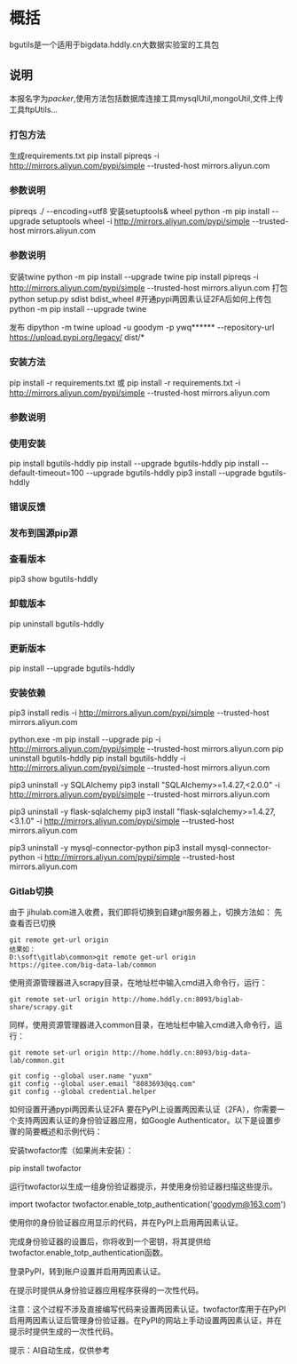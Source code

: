 # 概括
bgutils是一个适用于bigdata.hddly.cn大数据实验室的工具包
## 说明
本报名字为*packer*,使用方法包括数据库连接工具mysqlUtil,mongoUtil,文件上传工具ftpUtils...

### 打包方法
生成requirements.txt
pip install pipreqs -i http://mirrors.aliyun.com/pypi/simple --trusted-host mirrors.aliyun.com
### 参数说明
pipreqs ./ --encoding=utf8
安装setuptools& wheel
python -m pip install --upgrade setuptools wheel -i http://mirrors.aliyun.com/pypi/simple --trusted-host mirrors.aliyun.com
### 参数说明
安装twine
python -m pip install --upgrade twine pip install pipreqs -i http://mirrors.aliyun.com/pypi/simple --trusted-host mirrors.aliyun.com
打包
python setup.py sdist bdist_wheel
#开通pypi两因素认证2FA后如何上传包
python -m pip install --upgrade twine 

发布
dipython -m twine upload -u goodym -p ywq****** --repository-url https://upload.pypi.org/legacy/  dist/*
### 安装方法
pip install -r requirements.txt
或
pip install -r requirements.txt  -i http://mirrors.aliyun.com/pypi/simple --trusted-host mirrors.aliyun.com
### 参数说明

### 使用安装
pip install bgutils-hddly
pip install --upgrade bgutils-hddly
pip install --default-timeout=100 --upgrade bgutils-hddly
pip3 install --upgrade bgutils-hddly
### 错误反馈
### 发布到国源pip源

### 查看版本
pip3 show bgutils-hddly

### 卸载版本
pip uninstall bgutils-hddly

### 更新版本
pip install --upgrade bgutils-hddly

### 安装依赖
pip3 install redis -i http://mirrors.aliyun.com/pypi/simple --trusted-host mirrors.aliyun.com

python.exe -m pip install --upgrade pip -i http://mirrors.aliyun.com/pypi/simple --trusted-host mirrors.aliyun.com
pip uninstall bgutils-hddly
pip install bgutils-hddly  -i http://mirrors.aliyun.com/pypi/simple --trusted-host mirrors.aliyun.com

pip3 uninstall -y SQLAlchemy
pip3 install  "SQLAlchemy>=1.4.27,<2.0.0" -i http://mirrors.aliyun.com/pypi/simple --trusted-host mirrors.aliyun.com

pip3 uninstall -y  flask-sqlalchemy 
pip3 install  "flask-sqlalchemy>=1.4.27,<3.1.0" -i http://mirrors.aliyun.com/pypi/simple --trusted-host mirrors.aliyun.com

pip3 uninstall -y  mysql-connector-python
pip3 install  mysql-connector-python -i http://mirrors.aliyun.com/pypi/simple --trusted-host mirrors.aliyun.com
### Gitlab切换
由于 jihulab.com进入收费，我们即将切换到自建git服务器上，切换方法如：
先查看否已切换
```
git remote get-url origin
结果如：
D:\soft\gitlab\common>git remote get-url origin
https://gitee.com/big-data-lab/common
```
使用资源管理器进入scrapy目录，在地址栏中输入cmd进入命令行，运行：
```
git remote set-url origin http://home.hddly.cn:8093/biglab-share/scrapy.git
```
同样，使用资源管理器进入common目录，在地址栏中输入cmd进入命令行，运行：
```
git remote set-url origin http://home.hddly.cn:8093/big-data-lab/common.git

git config --global user.name "yuxm"
git config --global user.email "8083693@qq.com"
git config --global credential.helper

```


如何设置开通pypi两因素认证2FA
要在PyPI上设置两因素认证（2FA），你需要一个支持两因素认证的身份验证器应用，如Google Authenticator。以下是设置步骤的简要概述和示例代码：

安装twofactor库（如果尚未安装）：

pip install twofactor

运行twofactor以生成一组身份验证器提示，并使用身份验证器扫描这些提示。

import twofactor
twofactor.enable_totp_authentication('goodym@163.com')

使用你的身份验证器应用显示的代码，并在PyPI上启用两因素认证。

完成身份验证器的设置后，你将收到一个密钥，将其提供给twofactor.enable_totp_authentication函数。

登录PyPI，转到账户设置并启用两因素认证。

在提示时提供从身份验证器应用程序获得的一次性代码。

注意：这个过程不涉及直接编写代码来设置两因素认证。twofactor库用于在PyPI启用两因素认证后管理身份验证器。在PyPI的网站上手动设置两因素认证，并在提示时提供生成的一次性代码。

提示：AI自动生成，仅供参考